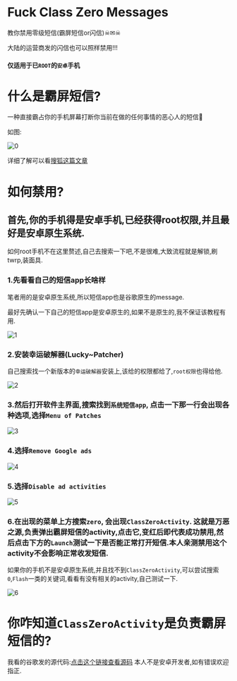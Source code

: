 # Fuck Class Zero Messages
教你禁用零级短信(霸屏短信or闪信)☠✉☠

大陆的运营商发的闪信也可以照样禁用!!!

#### 仅适用于已`ROOT`的`安卓`手机

# 什么是霸屏短信?
一种直接霸占你的手机屏幕打断你当前在做的任何事情的恶心人的短信🤮

如图:

![0](/pics/0.jpg)

详细了解可以看[搜狐这篇文章](https://www.sohu.com/a/319817850_100113462)
# 如何禁用?

## 首先,你的手机得是安卓手机,已经获得root权限,并且最好是安卓原生系统.

如何root手机不在这里赘述,自己去搜索一下吧,不是很难,大致流程就是解锁,刷twrp,装面具.

### 1.先看看自己的短信app长啥样
笔者用的是安卓原生系统,所以短信app也是谷歌原生的message.

最好先确认一下自己的短信app是安卓原生的,如果不是原生的,我不保证该教程有用.

![1](/pics/1.png)

### 2.安装幸运破解器(Lucky~Patcher)
自己搜索找一个新版本的`幸运破解器`安装上,该给的权限都给了,`root权限`也得给他.

![2](/pics/2.png)

### 3.然后打开软件主界面,搜索找到`系统短信app`, 点击一下那一行会出现各种选项,选择`Menu of Patches`

![3](/pics/3.jpg)

### 4.选择`Remove Google ads`

![4](/pics/4.jpg)

### 5.选择`Disable ad activities`

![5](/pics/5.jpg)

### 6.在出现的菜单上方搜索`zero`, 会出现`ClassZeroActivity`. 这就是万恶之源,负责弹出霸屏短信的activity,点击它,变红后即代表成功禁用,然后点击下方的`Launch`测试一下是否能正常打开短信.本人亲测禁用这个activity不会影响正常收发短信.

如果你的手机不是安卓原生系统,并且找不到`ClassZeroActivity`,可以尝试搜索`0`,`Flash`一类的关键词,看看有没有相关的activity,自己测试一下.

![6](/pics/6.jpg)

# 你咋知道`ClassZeroActivity`是负责霸屏短信的?
我看的谷歌发的源代码:[点击这个链接查看源码](https://android.googlesource.com/platform/packages/apps/Mms/+/d00f7cd4e92f5c4b86a0827184390a71373f268e/src/com/android/mms/ui/ClassZeroActivity.java)
本人不是安卓开发者,如有错误欢迎指正.






